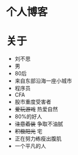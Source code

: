 # 个人博客

# 关于

- 刘不思
- 男
- 80后
- 来自东部沿海一座小城市
- 程序员
- CFA
- 股市重度受害者
- ~~爱玩游戏~~ 热爱自然
- 80%的好人
- ~~注意着装~~ 争取不油腻
- ~~积极阳光~~ 宅
- 正在努力~~练~~瘦出腹肌
- 一个平凡的人